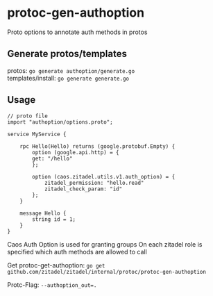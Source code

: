 # protoc-gen-authoption

Proto options to annotate auth methods in protos

## Generate protos/templates
protos: `go generate authoption/generate.go`  
templates/install: `go generate generate.go`

## Usage
```
// proto file
import "authoption/options.proto";

service MyService {

    rpc Hello(Hello) returns (google.protobuf.Empty) {
        option (google.api.http) = {
        get: "/hello"
        };

        option (caos.zitadel.utils.v1.auth_option) = {
            zitadel_permission: "hello.read"
            zitadel_check_param: "id"
        };
    }

    message Hello {
        string id = 1;
    }
}
```
Caos Auth Option is used for granting groups
On each zitadel role is specified which auth methods are allowed to call

Get protoc-get-authoption: ``go get github.com/zitadel/zitadel/internal/protoc/protoc-gen-authoption``

Protc-Flag: ``--authoption_out=.``